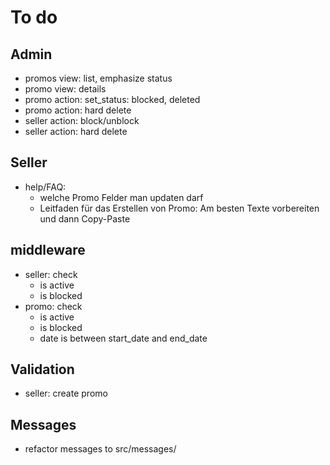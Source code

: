 # To do

## Admin

- promos view: list, emphasize status
- promo view: details
- promo action: set_status: blocked, deleted
- promo action: hard delete
- seller action: block/unblock
- seller action: hard delete

## Seller

- help/FAQ:
  - welche Promo Felder man updaten darf
  - Leitfaden für das Erstellen von Promo: Am besten Texte vorbereiten und dann Copy-Paste

## middleware

- seller: check
  - is active
  - is blocked
- promo: check
  - is active
  - is blocked
  - date is between start_date and end_date

## Validation

- seller: create promo

## Messages

- refactor messages to src/messages/

